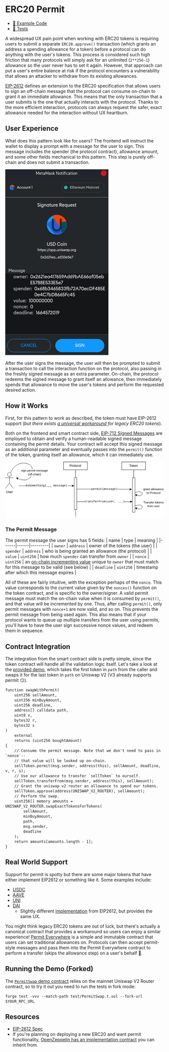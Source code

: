 # ERC20 Permit

- [📜 Example Code](./PermitSwap.sol)
- [🐞 Tests](../../test/PermitSwap.t.sol)

A widespread UX pain point when working with ERC20 tokens is requiring users to submit a separate `ERC20.approve()` transaction (which grants an address a spending allowance for a token) before a protocol can do anything with the user's tokens. This process is considered such high friction that many protocols will simply ask for an unlimited (`2**256-1`)  allowance so the user never has to set it again. However, that approach can put a user's entire balance at risk if the protocol encounters a vulnerability that allows an attacker to withdraw from its existing allowances.

[EIP-2612](https://eips.ethereum.org/EIPS/eip-2612) defines an extension to the ERC20 specification that allows users to sign an off-chain message that the protocol can consume on-chain to grant it an immediate allowance. This means that the only transaction that a user submits is the one that actually interacts with the protocol. Thanks to the more efficient interaction, protocols can always request the safer, exact allowance needed for the interaction without UX heartburn.

## User Experience
What does this pattern look like for users? The frontend will instruct the wallet to display a prompt with a message for the user to sign. This message includes the spender (the protocol contract), allowance amount, and some other fields mechanical to this pattern. This step is purely off-chain and does not submit a transaction.

![metamask permit sign prompt](./metamask-permit-sign-prompt.png)

After the user signs the message, the user will then be prompted to submit a transaction to call the interaction function on the protocol, also passing in the freshly signed message as an extra parameter. On-chain, the protocol redeems the signed message to grant itself an allowance, then immediately spends that allowance to move the user's tokens and perform the requested desired action.

## How it Works
First, for this pattern to work as described, the token must have EIP-2612 support (*but there exists [a universal workaround](#real-world-support) for legacy ERC20 tokens*).

Both on the frontend and smart contract side, [EIP-712 Signed Messages](../eip712-signed-messages) are employed to obtain and verify a human-readable signed message containing the permit details. Your contract will accept this signed message as an additional parameter and eventually passes into the `permit()` function of the token, granting itself an allowance, which it can immediately use.

![contract flow](./permit-flow.png)

### The Permit Message
The permit message the user signs has 5 fields:
| name | type | meaning |
|------|------|---------|
| `owner` | `address` | owner of the tokens (the user) |
| `spender` | `address` | who is being granted an allowance (the protocol) |
| `value` | `uint256` | how much `spender` can transfer from `owner` |
| `nonce` | `uint256` | an [on-chain incrementing value](#the-nonce) unique to `owner` that must match for this message to be valid (see below) |
|  `deadline` | `uint256` | timestamp after which this message expires |

All of these are fairly intuitive, with the exception perhaps of the `nonce`. This value corresponds to the current value given by the `nonces()` function on the token contract, and is specific to the owner/signer. A valid permit message must match the on-chain value when it is consumed by `permit()`, and that value will be incremented by one. Thus, after calling `permit()`, only permit messages with `nonce+1` are now valid, and so on. This prevents the permit message from being used again. This also means that if your protocol wants to queue up multiple transfers from the user using permits, you'll have to have the user sign successive nonce values, and redeem them in sequence.

## Contract Integration
The integration from the smart contract side is pretty simple, since the token contract will handle all the validation logic itself. Let's take a look at the [provided demo]((./PermitSwap.sol)), which takes the first token in `path` from the caller and swaps it for the last token in `path` on Uniswap V2 (V3 already supports permit 😏).

```solidity
function swapWithPermit(
    uint256 sellAmount,
    uint256 minBuyAmount,
    uint256 deadline,
    address[] calldata path,
    uint8 v,
    bytes32 r,
    bytes32 s
)
    external
    returns (uint256 boughtAmount)
{
    // Consume the permit message. Note that we don't need to pass in `nonce`--
    // that value will be looked up on-chain.
    sellToken.permit(msg.sender, address(this), sellAmount, deadline, v, r, s);
    // Use our allowance to transfer `sellToken` to ourself.
    sellToken.transferFrom(msg.sender, address(this), sellAmount);
    // Grant the uniswap v2 router an allowance to spend our tokens.
    sellToken.approve(address(UNISWAP_V2_ROUTER), sellAmount);
    // Perform the swap.
    uint256[] memory amounts = UNISWAP_V2_ROUTER.swapExactTokensForTokens(
        sellAmount,
        minBuyAmount,
        path,
        msg.sender,
        deadline
    );
    return amounts[amounts.length - 1];
}
```

## Real World Support
Support for permit is spotty but there are some major tokens that have either implement EIP2612 or something like it. Some examples include:
- [USDC](https://etherscan.io/token/0xa0b86991c6218b36c1d19d4a2e9eb0ce3606eb48#code)
- [AAVE](https://etherscan.io/token/0x7fc66500c84a76ad7e9c93437bfc5ac33e2ddae9#code)
- [UNI](https://etherscan.io/token/0x1f9840a85d5af5bf1d1762f925bdaddc4201f984#code)
- [DAI](https://etherscan.io/token/0x6b175474e89094c44da98b954eedeac495271d0f#code)
    - Slightly different [implementation]((https://github.com/makerdao/developerguides/blob/master/dai/how-to-use-permit-function/how-to-use-permit-function.md)) from EIP2612, but provides the same UX.

You might think legacy ERC20 tokens are out of luck, but there's actually a canonical contract that provides a workaround so users can enjoy a similar experience! [Permit Everywhere](https://github.com/merklejerk/permit-everywhere) is a simple and immutable contract that users can set traditional allowances on. Protocols can then accept permit-style messages and pass them into the Permit Everywhere contract to perform a transfer (skips the allowance step) on a user's behalf 🤯.

## Running the Demo (Forked)
The [`PermitSwap` demo contract](./PermitSwap.sol) relies on the mainnet Uniswap V2 Router contract, so to try it out you need to run the tests in fork mode:

```
forge test -vvv --match-path test/PermitSwap.t.sol --fork-url $YOUR_RPC_URL
```

## Resources
- [EIP-2612 Spec](https://eips.ethereum.org/EIPS/eip-2612)
- If you're planning on deploying a new ERC20 and want permit functionality, [OpenZeppelin has an implementation contract](https://github.com/OpenZeppelin/openzeppelin-contracts/blob/master/contracts/token/ERC20/extensions/draft-ERC20Permit.sol) you can inherit from.
